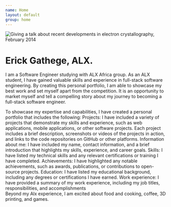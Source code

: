 ```yaml
---
name: Home
layout: default
group: home
---
```


<img src="/static/img/Giving_microed_talk.jpg" class="img-responsive center-block" alt="Giving a talk about recent developments in electron crystallography, February 2014"/>

<h1 class="text-center">Erick Gathege, ALX.</h1>

<p class="lead text-justify">
I am a Software Engineer studying with ALX Africa group. As an ALX student, I have gained valuable skills and experience in full-stack software engineering. By creating this personal portfolio, I am able to showcase my best work and set myself apart from the competition. It is an opportunity to market myself and tell a compelling story about my journey to becoming a full-stack software engineer.
  
To showcase my expertise and capabilities, I have created a personal portfolio that includes the following:
Projects: I have included a variety of projects that demonstrate my skills and experience, such as web applications, mobile applications, or other software projects. Each project includes a brief description, screenshots or videos of the projects in action, and links to the code repositories on GitHub or other platforms.
Information about me: I have included my name, contact information, and a brief introduction that highlights my skills, experience, and career goals.
Skills: I have listed my technical skills and any relevant certifications or training I have completed.
Achievements: I have highlighted any notable achievements, such as awards, publications, or contributions to open-source projects.
Education: I have listed my educational background, including any degrees or certifications I have earned.
Work experience: I have provided a summary of my work experience, including my job titles, responsibilities, and accomplishments  
Beyond my Alx experience, I am excited about food and cooking, coffee, 3D printing, and games. 
</p>
